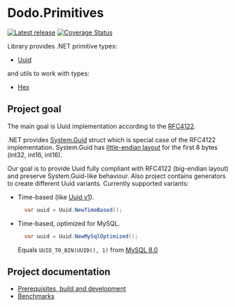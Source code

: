 # Dodo.Primitives

[![Latest release](https://img.shields.io/badge/nuget-1.4.0-blue?&kill_cache=1)](https://www.nuget.org/packages/Dodo.Primitives/1.4.0)
[![Coverage Status](https://coveralls.io/repos/github/dodopizza/primitives/badge.svg?branch=refs/tags/1.4.0&kill_cache=1)](https://coveralls.io/github/dodopizza/primitives?branch=refs/tags/1.4.0)

Library provides .NET primitive types:

- [Uuid](./src/Dodo.Primitives/Uuid.cs)

and utils to work with types:

- [Hex](./src/Dodo.Primitives/Hex.cs)

## Project goal

The main goal is Uuid implementation according to the [RFC4122](https://tools.ietf.org/html/rfc4122).

.NET provides [System.Guid](https://docs.microsoft.com/en-us/dotnet/api/system.guid?view=netcore-3.1) struct which is special case of the RFC4122 implementation. System.Guid has [little-endian layout](https://github.com/dotnet/runtime/blob/v6.0.0-preview.1.21102.12/src/libraries/System.Private.CoreLib/src/System/Guid.cs#L25-L27) for the first 8 bytes (int32, int16, int16).

Our goal is to provide Uuid fully compliant with RFC4122 (big-endian layout) and preserve System.Guid-like behaviour. Also project contains generators to create different Uuid variants. Currently supported variants:

- Time-based (like [Uuid v1](https://tools.ietf.org/html/rfc4122#section-4.1.3)).

  ```csharp
    var uuid = Uuid.NewTimeBased();
  ```

- Time-based, optimized for MySQL.

  ```csharp
    var uuid = Uuid.NewMySqlOptimized();
  ```
  Equals `UUID_TO_BIN(UUID(), 1)` from [MySQL 8.0](https://dev.mysql.com/doc/refman/8.0/en/miscellaneous-functions.html#function_uuid-to-bin)

## Project documentation

- [Prerequisites, build and development](https://github.com/dodopizza/primitives/wiki/Prerequisites,-build-and-development)
- [Benchmarks](https://github.com/dodopizza/primitives/wiki/Benchmarks)